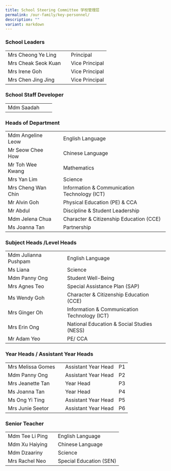 ```yaml
---
title: School Steering Committee 学校管理层
permalink: /our-family/key-personnel/
description: ""
variant: markdown
---
```

### School Leaders

| | |  |
| -------- | -------- | -------- |
| Mrs Cheong Ye Ling    | | Principal    |
| Mrs Cheak Seok Kuan   | | Vice Principal     |
| Mrs Irene Goh    | | Vice Principal   |
| Mrs Chen Jing Jing    | | Vice Principal   |

### School Staff Developer

| | |  |
| -------- | -------- | -------- |
| Mdm Saadah   | |

### Heads of Department

| | |  |
| -------- | -------- | -------- |
| Mdm Angeline Leow   | | English Language| 
| Mr Seow Chee How   | | Chinese Language|
| Mr Toh Wee Kwang | | Mathematics|
| Mrs Yan Lim | | Science|
| Mrs Cheng Wan Chin | | Information & Communication Technology (ICT)|
| Mr Alvin Goh | | Physical Education (PE) & CCA|
| Mr Abdul  | | Discipline & Student Leadership|
| Mdm Jelena Chua | | Character & Citizenship Education (CCE)|
| Ms Joanna Tan | | Partnership




### Subject Heads /Level Heads

| | |  |
| -------- | -------- | -------- |
| Mdm Julianna Pushpam | | English Language|
| Ms Liana| |Science|
| Mdm Panny Ong | | Student Well-Being|
| Mrs Agnes Teo | | Special Assistance Plan (SAP)|
| Ms Wendy Goh | | Character & Citizenship Education (CCE)|
| Mrs Ginger Oh | | Information & Communication Technology (ICT)|
| Mrs Erin Ong | | National Education & Social Studies (NESS)|
| Mr Adam Yeo | | PE/ CCA|





### Year Heads / Assistant Year Heads

| | |  ||
| -------- | -------- | -------- |-------- |
|  Mrs Melissa Gomes| | Assistant Year Head| P1|
| Mdm Panny Ong | | Assistant Year Head |P2|
| Mrs Jeanette Tan| | Year Head          | P3|
| Ms Joanna Tan | | Year Head |P4|
| Ms Ong Yi Ting | |  Assistant Year Head | P5|
| Mrs Junie Seetor | | Assistant Year Head |P6|



### Senior Teacher

|| | |
| -------- | -------- | -------- |
| Mdm Tee Li Ping  | | English Language    |
| Mdm Xu Haiying  | | Chinese Language    |
| Mdm Dzaariny  | | Science    |
| Mrs Rachel Neo  | | Special Education (SEN)   |